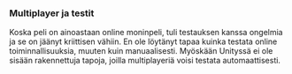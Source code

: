 ### Multiplayer ja testit
Koska peli on ainoastaan online moninpeli, tuli testauksen kanssa ongelmia ja se on jäänyt kriittisen vähiin. En ole löytänyt tapaa kuinka testata online toiminnallisuuksia, muuten kuin manuaalisesti. Myöskään Unityssä ei ole sisään rakennettuja tapoja, joilla multiplayeriä voisi testata automaattisesti.
